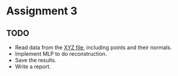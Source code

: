 # Assignment 3

## TODO

- Read data from the [XYZ file](./gargoyle.xyz), including points and their normals.
- Implement MLP to do reconstruction.
- Save the results.
- Write a report.
